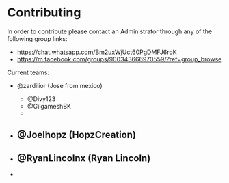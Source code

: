 # Contributing

In order to contribute please contact an Administrator through any of the following group links:
- https://chat.whatsapp.com/Bm2uxWjUct60PgDMFJ6roK
- https://m.facebook.com/groups/900343666970559/?ref=group_browse

Current teams:
- @zardilior (Jose from mexico)
  - @Divy123
  - @GilgameshBK
  - 

- @Joelhopz (HopzCreation)
  -

- @RyanLincolnx (Ryan Lincoln)
  -
- 
